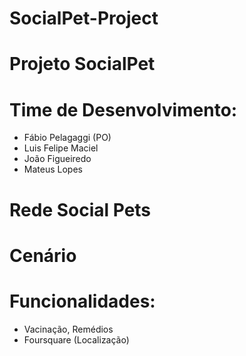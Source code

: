 # SocialPet-Project

# Projeto SocialPet

# Time de Desenvolvimento:
- Fábio Pelagaggi (PO)
- Luis Felipe Maciel
- João Figueiredo
- Mateus Lopes

# Rede Social Pets

# Cenário

# Funcionalidades:
- Vacinação, Remédios
- Foursquare (Localização)
